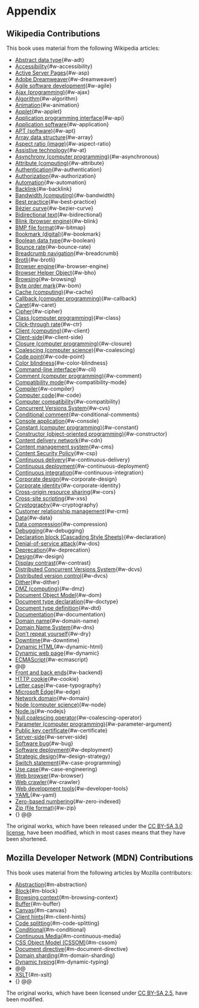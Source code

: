 # Appendix

## Wikipedia Contributions

This book uses material from the following Wikipedia articles:

* [Abstract data type](https://en.wikipedia.org/wiki/Abstract_data_type){#w-adt}
* [Accessibility](https://en.wikipedia.org/wiki/Accessibility){#w-accessibility}
* [Active Server Pages](https://en.wikipedia.org/wiki/Active_Server_Pages){#w-asp}
* [Adobe Dreamweaver](https://en.wikipedia.org/wiki/Adobe_Dreamweaver){#w-dreamweaver}
* [Agile software development](https://en.wikipedia.org/wiki/Agile_software_development){#w-agile}
* [Ajax (programming)](https://en.wikipedia.org/wiki/Ajax_(programming)){#w-ajax}
* [Algorithm](https://en.wikipedia.org/wiki/Algorithm){#w-algorithm}
* [Animation](https://en.wikipedia.org/wiki/Animation){#w-animation}
* [Applet](https://en.wikipedia.org/wiki/Applet){#w-applet}
* [Application programming interface](https://en.wikipedia.org/wiki/Application_programming_interface){#w-api}
* [Application software](https://en.wikipedia.org/wiki/Application_software){#w-application}
* [APT (software)](https://en.wikipedia.org/wiki/APT_(software)){#w-apt}
* [Array data structure](https://en.wikipedia.org/wiki/Array_data_structure){#w-array}
* [Aspect ratio (image)](https://en.wikipedia.org/wiki/Aspect_ratio_(image)){#w-aspect-ratio}
* [Assistive technology](https://en.wikipedia.org/wiki/Assistive_technology){#w-at}
* [Asynchrony (computer programming)](https://en.wikipedia.org/wiki/Asynchrony_(computer_programming)){#w-asynchronous}
* [Attribute (computing)](https://en.wikipedia.org/wiki/Attribute_(computing)){#w-attribute}
* [Authentication](https://en.wikipedia.org/wiki/Authentication){#w-authentication}
* [Authorization](https://en.wikipedia.org/wiki/Authorization){#w-authorization}
* [Automation](https://en.wikipedia.org/wiki/Automation){#w-automation}
* [Backlink](https://en.wikipedia.org/wiki/Backlink){#w-backlink}
* [Bandwidth (computing)](https://en.wikipedia.org/wiki/Bandwidth_(computing)){#w-bandwidth}
* [Best practice](https://en.wikipedia.org/wiki/Best_practice){#w-best-practice}
* [Bézier curve](https://en.wikipedia.org/wiki/B%C3%A9zier_curve){#w-bezier-curve}
* [Bidirectional text](https://en.wikipedia.org/wiki/Bidirectional_text){#w-bidirectional}
* [Blink (browser engine)](https://en.wikipedia.org/wiki/Blink_(browser_engine)){#w-blink}
* [BMP file format](https://en.wikipedia.org/wiki/BMP_file_format){#w-bitmap}
* [Bookmark (digital)](https://en.wikipedia.org/wiki/Bookmark_(digital)){#w-bookmark}
* [Boolean data type](https://en.wikipedia.org/wiki/Boolean_data_type){#w-boolean}
* [Bounce rate](https://en.wikipedia.org/wiki/Bounce_rate){#w-bounce-rate}
* [Breadcrumb navigation](https://en.wikipedia.org/wiki/Breadcrumb_navigation){#w-breadcrumb}
* [Brotli](https://en.wikipedia.org/wiki/Brotli){#w-brotli}
* [Browser engine](https://en.wikipedia.org/wiki/Browser_engine){#w-browser-engine}
* [Browser Helper Object](https://en.wikipedia.org/wiki/Browser_Helper_Object){#w-bho}
* [Browsing](https://en.wikipedia.org/wiki/Browsing){#w-browsing}
* [Byte order mark](https://en.wikipedia.org/wiki/Byte_order_mark){#w-bom}
* [Cache (computing)](https://en.wikipedia.org/wiki/Cache_(computing)){#w-cache}
* [Callback (computer programming)](https://en.wikipedia.org/wiki/Callback_(computer_programming)){#w-callback}
* [Caret](https://en.wikipedia.org/wiki/Caret){#w-caret}
* [Cipher](https://en.wikipedia.org/wiki/Cipher){#w-cipher}
* [Class (computer programming)](https://en.wikipedia.org/wiki/Class_(computer_programming)){#w-class}
* [Click-through rate](https://en.wikipedia.org/wiki/Click-through_rate){#w-ctr}
* [Client (computing)](https://en.wikipedia.org/wiki/Client_(computing)){#w-client}
* [Client-side](https://en.wikipedia.org/wiki/Client-side){#w-client-side}
* [Closure (computer programming)](https://en.wikipedia.org/wiki/Closure_(computer_programming)){#w-closure}
* [Coalescing (computer science)](https://en.wikipedia.org/wiki/Coalescing_(computer_science)){#w-coalescing}
* [Code point](https://en.wikipedia.org/wiki/Code_point){#w-code-point}
* [Color blindness](https://en.wikipedia.org/wiki/Color_blindness){#w-color-blindness}
* [Command-line interface](https://en.wikipedia.org/wiki/Command-line_interface){#w-cli}
* [Comment (computer programming)](https://en.wikipedia.org/wiki/Comment_(computer_programming)){#w-comment}
* [Compatibility mode](https://en.wikipedia.org/wiki/Compatibility_mode){#w-compatibility-mode}
* [Compiler](https://en.wikipedia.org/wiki/Compiler){#w-compiler}
* [Computer code](https://en.wikipedia.org/wiki/Computer_code){#w-code}
* [Computer compatibility](https://en.wikipedia.org/wiki/Computer_compatibility){#w-compatibility}
* [Concurrent Versions System](https://en.wikipedia.org/wiki/Concurrent_Versions_System){#w-cvs}
* [Conditional comment](https://en.wikipedia.org/wiki/Conditional_comment){#w-conditional-comments}
* [Console application](https://en.wikipedia.org/wiki/Console_application){#w-console}
* [Constant (computer programming)](https://en.wikipedia.org/wiki/Constant_(computer_programming)){#w-constant}
* [Constructor (object-oriented programming)](https://en.wikipedia.org/wiki/Constructor_(object-oriented_programming)){#w-constructor}
* [Content delivery network](https://en.wikipedia.org/wiki/Content_delivery_network){#w-cdn}
* [Content management system](https://en.wikipedia.org/wiki/Content_management_system){#w-cms}
* [Content Security Policy](https://en.wikipedia.org/wiki/Content_Security_Policy){#w-csp}
* [Continuous delivery](https://en.wikipedia.org/wiki/Continuous_delivery){#w-continuous-delivery}
* [Continuous deployment](https://en.wikipedia.org/wiki/Continuous_deployment){#w-continuous-deployment}
* [Continuous integration](https://en.wikipedia.org/wiki/Continuous_integration){#w-continuous-integration}
* [Corporate design](https://en.wikipedia.org/wiki/Corporate_design){#w-corporate-design}
* [Corporate identity](https://en.wikipedia.org/wiki/Corporate_identity){#w-corporate-identity}
* [Cross-origin resource sharing](https://en.wikipedia.org/wiki/Cross-origin_resource_sharing){#w-cors}
* [Cross-site scripting](https://en.wikipedia.org/wiki/Cross-site_scripting){#w-xss}
* [Cryptography](https://en.wikipedia.org/wiki/Cryptography){#w-cryptography}
* [Customer relationship management](https://en.wikipedia.org/wiki/Customer_relationship_management){#w-crm}
* [Data](https://en.wikipedia.org/wiki/Data){#w-data}
* [Data compression](https://en.wikipedia.org/wiki/Data_compression){#w-compression}
* [Debugging](https://en.wikipedia.org/wiki/Debugging){#w-debugging}
* [Declaration block (Cascading Style Sheets)](https://en.wikipedia.org/wiki/Cascading_Style_Sheets#Declaration_block){#w-declaration}
* [Denial-of-service attack](https://en.wikipedia.org/wiki/Denial-of-service_attack){#w-dos}
* [Deprecation](https://en.wikipedia.org/wiki/Deprecation){#w-deprecation}
* [Design](https://en.wikipedia.org/wiki/Design){#w-design}
* [Display contrast](https://en.wikipedia.org/wiki/Display_contrast){#w-contrast}
* [Distributed Concurrent Versions System](https://en.wikipedia.org/wiki/Distributed_Concurrent_Versions_System){#w-dcvs}
* [Distributed version control](https://en.wikipedia.org/wiki/Distributed_version_control){#w-dvcs}
* [Dither](https://en.wikipedia.org/wiki/Dither){#w-dither}
* [DMZ (computing)](https://en.wikipedia.org/wiki/DMZ_(computing)){#w-dmz}
* [Document Object Model](https://en.wikipedia.org/wiki/Document_Object_Model){#w-dom}
* [Document type declaration](https://en.wikipedia.org/wiki/Document_type_declaration){#w-doctype}
* [Document type definition](https://en.wikipedia.org/wiki/Document_type_definition){#w-dtd}
* [Documentation](https://en.wikipedia.org/wiki/Documentation){#w-documentation}
* [Domain name](https://en.wikipedia.org/wiki/Domain_name){#w-domain-name}
* [Domain Name System](https://en.wikipedia.org/wiki/Domain_Name_System){#w-dns}
* [Don’t repeat yourself](https://en.wikipedia.org/wiki/Don%27t_repeat_yourself){#w-dry}
* [Downtime](https://en.wikipedia.org/wiki/Downtime){#w-downtime}
* [Dynamic HTML](https://en.wikipedia.org/wiki/Dynamic_HTML){#w-dynamic-html}
* [Dynamic web page](https://en.wikipedia.org/wiki/Dynamic_web_page){#w-dynamic}
* [ECMAScript](https://en.wikipedia.org/wiki/ECMAScript){#w-ecmascript}
* @@
* [Front and back ends](https://en.wikipedia.org/wiki/Front_and_back_ends){#w-backend}
* [HTTP cookie](https://en.wikipedia.org/wiki/HTTP_cookie){#w-cookie}
* [Letter case](https://en.wikipedia.org/wiki/Letter_case){#w-case-typography}
* [Microsoft Edge](https://en.wikipedia.org/wiki/Microsoft_Edge){#w-edge}
* [Network domain](https://en.wikipedia.org/wiki/Network_domain){#w-domain}
* [Node (computer science)](https://en.wikipedia.org/wiki/Node_(computer_science)){#w-node}
* [Node.js](https://en.wikipedia.org/wiki/Node.js){#w-nodejs}
* [Null coalescing operator](https://en.wikipedia.org/wiki/Null_coalescing_operator){#w-coalescing-operator}
* [Parameter (computer programming)](https://en.wikipedia.org/wiki/Parameter_(computer_programming)){#w-parameter-argument}
* [Public key certificate](https://en.wikipedia.org/wiki/Public_key_certificate){#w-certificate}
* [Server-side](https://en.wikipedia.org/wiki/Server-side){#w-server-side}
* [Software bug](https://en.wikipedia.org/wiki/Software_bug){#w-bug}
* [Software deployment](https://en.wikipedia.org/wiki/Software_deployment){#w-deployment}
* [Strategic design](https://en.wikipedia.org/wiki/Strategic_design){#w-design-strategy}
* [Switch statement](https://en.wikipedia.org/wiki/Switch_statement){#w-case-programming}
* [Use case](https://en.wikipedia.org/wiki/Use_case){#w-case-engineering}
* [Web browser](https://en.wikipedia.org/wiki/Web_browser){#w-browser}
* [Web crawler](https://en.wikipedia.org/wiki/Web_crawler){#w-crawler}
* [Web development tools](https://en.wikipedia.org/wiki/Web_development_tools){#w-developer-tools}
* [YAML](https://en.wikipedia.org/wiki/YAML){#w-yaml}
* [Zero-based numbering](https://en.wikipedia.org/wiki/Zero-based_numbering){#w-zero-indexed}
* [Zip (file format)](https://en.wikipedia.org/wiki/Zip_(file_format)){#w-zip}
* [](){} @@

The original works, which have been released under the [CC BY-SA 3.0 license](https://creativecommons.org/licenses/by-sa/3.0/), have been modified, which in most cases means that they have been shortened.

## Mozilla Developer Network (MDN) Contributions

This book uses material from the following articles by Mozilla contributors:

* [Abstraction](https://developer.mozilla.org/en-US/docs/Glossary/Abstraction){#m-abstraction}
* [Block](https://developer.mozilla.org/en-US/docs/Glossary/Block){#m-block}
* [Browsing context](https://developer.mozilla.org/en-US/docs/Glossary/Browsing_context){#m-browsing-context}
* [Buffer](https://developer.mozilla.org/en-US/docs/Glossary/buffer){#m-buffer}
* [Canvas](https://developer.mozilla.org/en-US/docs/Glossary/Canvas){#m-canvas}
* [Client hints](https://developer.mozilla.org/en-US/docs/Glossary/Client_hints){#m-client-hints}
* [Code splitting](https://developer.mozilla.org/en-US/docs/Glossary/Code_splitting){#m-code-splitting}
* [Conditional](https://developer.mozilla.org/en-US/docs/Glossary/Conditional){#m-conditional}
* [Continuous Media](https://developer.mozilla.org/en-US/docs/Glossary/Continuous_Media){#m-continuous-media}
* [CSS Object Model (CSSOM)](https://developer.mozilla.org/en-US/docs/Glossary/CSSOM){#m-cssom}
* [Document directive](https://developer.mozilla.org/en-US/docs/Glossary/Document_directive){#m-document-directive}
* [Domain sharding](https://developer.mozilla.org/en-US/docs/Glossary/Domain_sharding){#m-domain-sharding}
* [Dynamic typing](https://developer.mozilla.org/en-US/docs/Glossary/Dynamic_typing){#m-dynamic-typing}
* @@
* [XSLT](https://developer.mozilla.org/en-US/docs/Glossary/XSLT){#m-xslt}
* [](){} @@

The original works, which have been licensed under [CC BY-SA 2.5](https://creativecommons.org/licenses/by-sa/2.5/), have been modified.